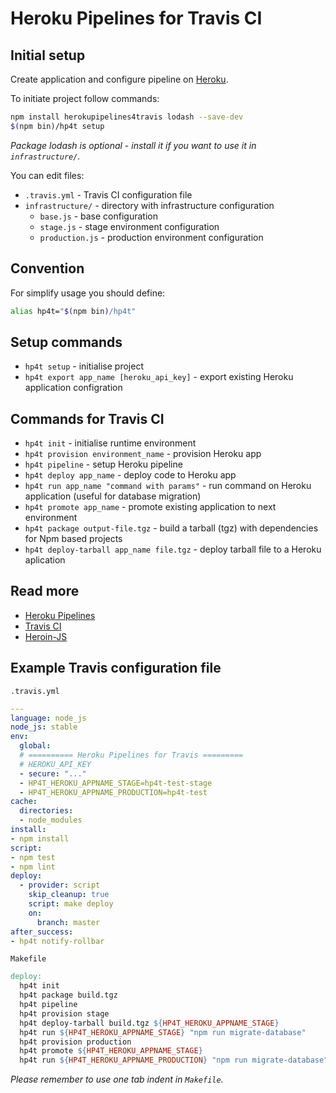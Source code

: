 # Heroku Pipelines for Travis CI

## Initial setup

Create application and configure pipeline on [Heroku](https://devcenter.heroku.com/articles/pipelines).

To initiate project follow commands:

```bash
npm install herokupipelines4travis lodash --save-dev
$(npm bin)/hp4t setup
```

_Package _lodash_ is optional - install it if you want to use it in `infrastructure/`._

You can edit files:

* `.travis.yml` - Travis CI configuration file
* `infrastructure/` - directory with infrastructure configuration
  * `base.js` - base configuration
  * `stage.js` - stage environment configuration
  * `production.js` - production environment configuration

## Convention

For simplify usage you should define:

```bash
alias hp4t="$(npm bin)/hp4t"
```

## Setup commands

* `hp4t setup` - initialise project
* `hp4t export app_name [heroku_api_key]` - export existing Heroku application configration

## Commands for Travis CI

* `hp4t init` - initialise runtime environment
* `hp4t provision environment_name` - provision Heroku app
* `hp4t pipeline` - setup Heroku pipeline
* `hp4t deploy app_name` - deploy code to Heroku app
* `hp4t run app_name "command with params"` - run command on Heroku application (useful for database migration)
* `hp4t promote app_name` - promote existing application to next environment
* `hp4t package output-file.tgz` - build a tarball (tgz) with dependencies for Npm based projects
* `hp4t deploy-tarball app_name file.tgz` - deploy tarball file to a Heroku aplication

## Read more

* [Heroku Pipelines](https://devcenter.heroku.com/articles/pipelines)
* [Travis CI](https://travis-ci.org/)
* [Heroin-JS](https://www.npmjs.com/package/heroin-js)


## Example Travis configuration file

`.travis.yml`

```yaml
---
language: node_js
node_js: stable
env:
  global:
  # ========== Heroku Pipelines for Travis =========
  # HEROKU_API_KEY
  - secure: "..."
  - HP4T_HEROKU_APPNAME_STAGE=hp4t-test-stage
  - HP4T_HEROKU_APPNAME_PRODUCTION=hp4t-test
cache:
  directories:
  - node_modules
install:
- npm install
script:
- npm test
- npm lint
deploy:
  - provider: script
    skip_cleanup: true
    script: make deploy
    on:
      branch: master
after_success:
- hp4t notify-rollbar
```

`Makefile`

```makefile
deploy:
  hp4t init
  hp4t package build.tgz
  hp4t pipeline
  hp4t provision stage
  hp4t deploy-tarball build.tgz ${HP4T_HEROKU_APPNAME_STAGE}
  hp4t run ${HP4T_HEROKU_APPNAME_STAGE} "npm run migrate-database"
  hp4t provision production
  hp4t promote ${HP4T_HEROKU_APPNAME_STAGE}
  hp4t run ${HP4T_HEROKU_APPNAME_PRODUCTION} "npm run migrate-database"
```

_Please remember to use one tab indent in `Makefile`._
